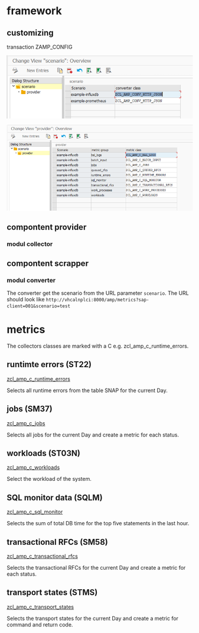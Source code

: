 # framework

## customizing

transaction ZAMP_CONFIG

![customizing example provider](./img/customizing_example_scenario.png)

![ustomizing example provider](./img/customizing_example_provider.png)

## compontent provider

### modul collector

## compontent scrapper

### modul converter

The converter get the scenario from the URL parameter `scenario`.
The URL should look like `http://vhcalnplci:8000/amp/metrics?sap-client=001&scenario=test`

# metrics

The collectors classes are marked with a C e.g. zcl_amp_c_runtime_errors.

## runtimte errors (ST22)

[zcl_amp_c_runtime_errors](../src/zamp_collector/zcl_amp_c_runtime_errors.clas.abap)

Selects all runtime errors from the table SNAP for the current Day.

## jobs (SM37)

[zcl_amp_c_jobs](../src/zamp_collector/zcl_amp_c_jobs.clas.abap)

Selects all jobs for the current Day and create a metric for each status.

## workloads (ST03N)

[zcl_amp_c_workloads](../src/zamp_collector/zcl_amp_c_workloads.clas.abap)

Select the workload of the system.

## SQL monitor data (SQLM)

[zcl_amp_c_sql_monitor](../src/zamp_collector/zcl_amp_c_sql_monitor.clas.abap)

Selects the sum of total DB time for the top five statements in the last hour.

## transactional RFCs (SM58)

[zcl_amp_c_transactional_rfcs](../src/zamp_collector/zcl_amp_c_transactional_rfcs.clas.abap)

Selects the transactional RFCs for the current Day and create a metric for each status.

## transport states (STMS)

[zcl_amp_c_transport_states](../src/zamp_collector/zcl_amp_c_transport_states.clas.abap)

Selects the transport states for the current Day and create a metric for command and return code.